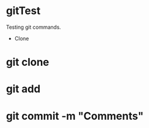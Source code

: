 gitTest
=======

Testing git commands.

- Clone
# git clone <url>

# git add <filenames>

# git commit -m "Comments"
